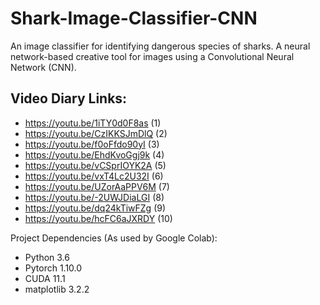 # Shark-Image-Classifier-CNN
An image classifier for identifying dangerous species of sharks. A neural network-based creative tool for images using a Convolutional Neural Network (CNN). 

## Video Diary Links:
- https://youtu.be/1iTY0d0F8as (1)
- https://youtu.be/CzIKKSJmDlQ (2)
- https://youtu.be/f0oFfdo90yI (3)
- https://youtu.be/EhdKvoGgj9k (4)
- https://youtu.be/vCSprIOYK2A (5)
- https://youtu.be/vxT4Lc2U32I (6)
- https://youtu.be/UZorAaPPV6M (7)
- https://youtu.be/-2UWJDiaLGI (8)
- https://youtu.be/dq24kTiwFZg (9)
- https://youtu.be/hcFC6aJXRDY (10)

Project Dependencies (As used by Google Colab):
- Python 3.6
- Pytorch 1.10.0 
- CUDA 11.1
- matplotlib 3.2.2
